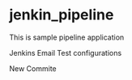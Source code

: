 # jenkin_pipeline
This is sample pipeline application

Jenkins Email Test configurations

New Commite




